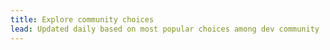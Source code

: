 ```yaml
---
title: Explore community choices
lead: Updated daily based on most popular choices among dev community
---
```

